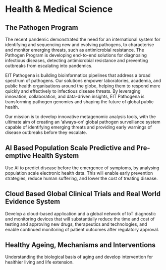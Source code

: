# Health & Medical Science

## The Pathogen Program

The recent pandemic demonstrated the need for an international system for identifying and sequencing new and evolving pathogens, to characterise and monitor emerging threats, such as antimicrobial resistance. The Pathogen Program is developing end-to-end solutions for diagnosing infectious diseases, detecting antimicrobial resistance and preventing outbreaks from escalating into pandemics.

EIT Pathogena is building bioinformatics pipelines that address a broad spectrum of pathogens. Our solutions empower laboratories, academia, and public health organisations around the globe, helping them to respond more quickly and effectively to infectious disease threats. By leveraging innovation, collaboration, and data-driven insights, EIT Pathogena is transforming pathogen genomics and shaping the future of global public health.

Our mission is to develop innovative metagenomic analysis tools, with the ultimate aim of creating an ‘always-on’ global pathogen surveillance system capable of identifying emerging threats and providing early warnings of disease outbreaks before they escalate.

## AI Based Population Scale Predictive and Pre-emptive Health System

Use AI to predict disease before the emergence of symptoms, by analysing population scale electronic health data. This will enable early prevention strategies, reduce human suffering, and lower the cost of treating disease.

## Cloud Based Global Clinical Trials and Real World Evidence System

Develop a cloud-based application and a global network of IoT diagnostic and monitoring devices that will substantially reduce the time and cost of testing and approving new drugs, therapeutics and technologies, and enable continued monitoring of patient outcomes after regulatory approval.

## Healthy Ageing, Mechanisms and Interventions

Understanding the biological basis of aging and develop intervention for healthier living and life extension.
